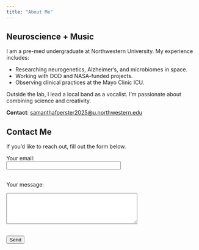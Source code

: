 ```yaml
---
title: "About Me"
---
```


## Neuroscience + Music

I am a pre-med undergraduate at Northwestern University. My experience includes:

- Researching neurogenetics, Alzheimer’s, and microbiomes in space.
- Working with DOD and NASA-funded projects.
- Observing clinical practices at the Mayo Clinic ICU.

Outside the lab, I lead a local band as a vocalist. I’m passionate about combining science and creativity.

**Contact**: samanthafoerster2025@u.northwestern.edu

## Contact Me

If you’d like to reach out, fill out the form below.

<form action="https://formspree.io/f/xkgbngng" method="POST">
  <label for="email">Your email:</label><br>
  <input type="email" name="email" required style="width: 300px;"><br><br>

  <label for="message">Your message:</label><br>
  <textarea name="message" rows="5" cols="40" required></textarea><br><br>

  <button type="submit">Send</button>
</form>
